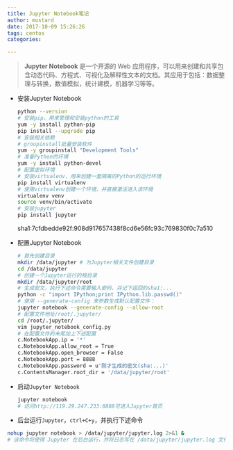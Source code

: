 ```yaml
---
title: Jupyter Notebook笔记
author: mustard
date: 2017-10-09 15:26:26
tags: centos
categories:

---
```


> **Jupyter Notebook** 是一个开源的 Web 应用程序，可以用来创建和共享包含动态代码、方程式、可视化及解释性文本的文档。其应用于包括：数据整理与转换，数值模拟，统计建模，机器学习等等。

* 安装Jupyter Notebook

  ```bash
  python --version
  # 安装pip，用来管理和安装python的工具
  yum -y install python-pip
  pip install --upgrade pip
  # 安装相关依赖
  # groupinstall批量安装软件
  yum -y groupinstall "Development Tools"
  # 准备Python的环境
  yum -y install python-devel
  # 配置虚拟环境
  # 安装virtualenv，用来创建一套隔离的Python的运行环境
  pip install virtualenv
  # 使用virtualenv创建一个环境，并直接激活进入该环境
  virtualenv venv 
  source venv/bin/activate
  # 安装jupyter
  pip install jupyter
  ```

  sha1:7cfdbedde92f:908d917657438f8cd6e56fc93c769830f0c7a510

* 配置Jupyter Notebook

  ```bash
  # 首先创建目录
  mkdir /data/jupyter # 为Jupyter相关文件创建目录
  cd /data/jupyter
  # 创建一个Jupyter运行的根目录
  mkdir /data/jupyter/root
  # 生成密文，执行下述命令需要输入密码，并记下返回的sha1:...
  python -c "import IPython;print IPython.lib.passwd()"
  # 使用 --generate-config 来参数生成默认配置文件：
  jupyter notebook --generate-config --allow-root
  # 配置文件地址/root/.jupyter/
  cd /root/.jupyter/
  vim jupyter_notebook_config.py
  # 在配置文件的末尾加上下述配置
  c.NotebookApp.ip = '*'
  c.NotebookApp.allow_root = True
  c.NotebookApp.open_browser = False
  c.NotebookApp.port = 8888
  c.NotebookApp.password = u'刚才生成的密文(sha:...)'
  c.ContentsManager.root_dir = '/data/jupyter/root'
  ```

* 启动`Jupyter Notebook`

  ```bash
  jupyter notebook
  # 访问http://119.29.247.233:8888可进入Jupyter首页
  ```

*  后台运行`Jupyter`，`ctrl+C+y`，并执行下述命令

  ```bash
  nohup jupyter notebook > /data/jupyter/jupyter.log 2>&1 &
  # 该命令将使得 Jupyter 在后台运行，并将日志写在 /data/jupyter/jupyter.log 文件中。
  ```

  ​

